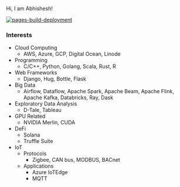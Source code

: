 Hi, I am Abhishesh!

[![pages-build-deployment](https://github.com/abhishesh/abhishesh.github.io/actions/workflows/pages/pages-build-deployment/badge.svg)](https://github.com/abhishesh/abhishesh.github.io/actions/workflows/pages/pages-build-deployment)

### Interests

* Cloud Computing
    * AWS, Azure, GCP, Digital Ocean, Linode
* Programming
    * C/C++, Python, Golang, Scala, Rust, R
* Web Frameworks
    * Django, Hug, Bottle, Flask
* Big Data
    * Airflow, Dataflow, Apache Spark, Apache Beam, Apache Flink, Apache Kafka, Databricks, Ray, Dask
* Exploratory Data Analysis
    * D-Tale, Tableau
* GPU Related
    * NVIDIA Merlin, CUDA
* DeFi
    * Solana
    * Truffle Suite
* IoT
    * Protocols
        * Zigbee, CAN bus, MODBUS, BACnet
    * Applications
        * Azure IoTEdge
        * MQTT
